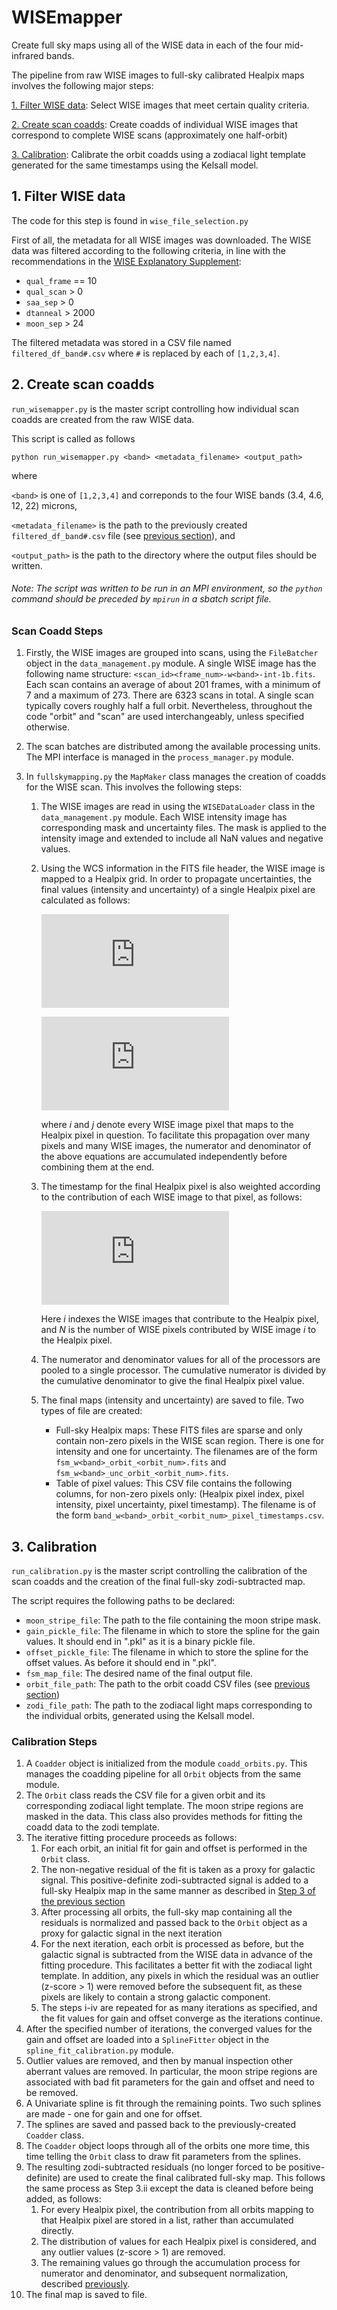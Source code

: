 # WISEmapper

Create full sky maps using all of the WISE data in each of the four mid-infrared bands.

The pipeline from raw WISE images to full-sky calibrated Healpix maps involves the following major steps:

[1. Filter WISE data](#1-filter-wise-data):
Select WISE images that meet certain quality criteria.

[2. Create scan coadds](#2-create-scan-coadds):
Create coadds of individual WISE images that correspond to complete WISE scans (approximately one half-orbit)

[3. Calibration](#3-calibration):
Calibrate the orbit coadds using a zodiacal light template generated for the same timestamps using the Kelsall model.


## 1. Filter WISE data

The code for this step is found in `wise_file_selection.py`

First of all, the metadata for all WISE images was downloaded. The WISE data was filtered according to the following criteria, in line with the recommendations in the [WISE Explanatory Supplement](http://wise2.ipac.caltech.edu/docs/release/allsky/expsup/sec1_4d.html#singlexp_img):

- `qual_frame` == 10
- `qual_scan` > 0
- `saa_sep` > 0
- `dtanneal` > 2000
- `moon_sep` > 24

The filtered metadata was stored in a CSV file named `filtered_df_band#.csv` where `#` is replaced by each of `[1,2,3,4]`.

## 2. Create scan coadds

`run_wisemapper.py` is the master script controlling how individual scan coadds are created from the raw WISE data.

This script is called as follows

`python run_wisemapper.py <band> <metadata_filename> <output_path>`

where 

`<band>` is one of `[1,2,3,4]` and correponds to the four WISE bands (3.4, 4.6, 12, 22) microns,

`<metadata_filename>` is the path to the previously created `filtered_df_band#.csv` file (see [previous section](#1-filter-wise-data)), and 

`<output_path>` is the path to the directory where the output files should be written.

###### Note: The script was written to be run in an MPI environment, so the `python` command should be preceded by `mpirun` in a sbatch script file.

### Scan Coadd Steps

1. Firstly, the WISE images are grouped into scans, using the `FileBatcher` object in the `data_management.py` module. A single WISE image has the following name structure:
`<scan_id><frame_num>-w<band>-int-1b.fits`. Each scan contains an average of about 201 frames, with a minimum of 7 and a maximum of 273. There are 6323 scans in total. A single scan typically covers roughly half a full orbit. Nevertheless, throughout the code "orbit" and "scan" are used interchangeably, unless specified otherwise.

2. The scan batches are distributed among the available processing units. The MPI interface is managed in the `process_manager.py` module.

3. In `fullskymapping.py` the `MapMaker` class manages the creation of coadds for the WISE scan. This involves the following steps:
    1. The WISE images are read in using the `WISEDataLoader` class in the `data_management.py` module. Each WISE intensity image has corresponding mask and uncertainty files. The mask is applied to the intensity image and extended to include all NaN values and negative values.
    2. Using the WCS information in the FITS file header, the WISE image is mapped to a Healpix grid. In order to propagate uncertainties, the final values (intensity and uncertainty) of a single Healpix pixel are calculated as follows:
        
        ![equation](https://latex.codecogs.com/svg.latex?%5Cbegin%7Bequation%7D%20%5Cbar%7Bx%7D%20%3D%20%5Cfrac%7B%5Csum_i%5Cleft%28%5Cfrac%7Bx_i%7D%7B%5Csigma_i%5E2%7D%5Cright%29%7D%7B%5Csum_j%5Cleft%28%5Cfrac%7B1%7D%7B%5Csigma_j%5E2%7D%5Cright%29%7D%20%5Cend%7Bequation%7D)

        ![euqation](https://latex.codecogs.com/svg.latex?%5Cbegin%7Bequation%7D%20%5Cbar%7B%5Csigma%7D%20%3D%20%5Cfrac%7B1%7D%7B%5Csum_j%5Cleft%28%5Cfrac%7B1%7D%7B%5Csigma_j%5E2%7D%5Cright%29%7D%20%5Cend%7Bequation%7D)

        where *i* and *j* denote every WISE image pixel that maps to the Healpix pixel in question. To facilitate this propagation over many pixels and many WISE images, the numerator and denominator of the above equations are accumulated independently before combining them at the end.
    
    3. The timestamp for the final Healpix pixel is also weighted according to the contribution of each WISE image to that pixel, as follows:
    
        ![equation](https://latex.codecogs.com/svg.latex?%5Cbegin%7Bequation%7D%20%5Cbar%7B%5Ctau%7D%20%3D%20%5Cfrac%7B%5Csum_i%5Cleft%28%5Cfrac%7BN_i%20t_i%7D%7B%5Cbar%7B%5Csigma%7D_i%5E2%7D%5Cright%29%7D%7B%5Csum_j%5Cleft%28%5Cfrac%7BN_j%7D%7B%5Cbar%7B%5Csigma%7D_j%5E2%7D%5Cright%29%7D%20%5Cend%7Bequation%7D)
    
        Here *i* indexes the WISE images that contribute to the Healpix pixel, and *N* is the number of WISE pixels contributed by WISE image *i* to the Healpix pixel.
        
    4. The numerator and denominator values for all of the processors are pooled to a single processor. The cumulative numerator is divided by the cumulative denominator to give the final Healpix pixel value.

    5. The final maps (intensity and uncertainty) are saved to file. Two types of file are created:
        - Full-sky Healpix maps: These FITS files are sparse and only contain non-zero pixels in the WISE scan region. There is one for intensity and one for uncertainty. The filenames are of the form `fsm_w<band>_orbit_<orbit_num>.fits` and `fsm_w<band>_unc_orbit_<orbit_num>.fits`.
        - Table of pixel values: This CSV file contains the following columns, for non-zero pixels only: 
    (Healpix pixel index, pixel intensity, pixel uncertainty, pixel timestamp). The filename is of the form `band_w<band>_orbit_<orbit_num>_pixel_timestamps.csv`.


## 3. Calibration

`run_calibration.py` is the master script controlling the calibration of the scan coadds and the creation of the final full-sky zodi-subtracted map.

The script requires the following paths to be declared:

- `moon_stripe_file`: The path to the file containing the moon stripe mask.
- `gain_pickle_file`: The filename in which to store the spline for the gain values. It should end in ".pkl" as it is a binary pickle file.
- `offset_pickle_file`: The filename in which to store the spline for the offset values. As before it should end in ".pkl".
- `fsm_map_file`: The desired name of the final output file.
- `orbit_file_path`: The path to the orbit coadd CSV files (see [previous section](#2-create-scan-coadds))
- `zodi_file_path`: The path to the zodiacal light maps corresponding to the individual orbits, generated using the Kelsall model.

### Calibration Steps

1. A `Coadder` object is initialized from the module `coadd_orbits.py`. This manages the coadding pipeline for all `Orbit` objects from the same module.
2. The `Orbit` class reads the CSV file for a given orbit and its corresponding zodiacal light template. The moon stripe regions are masked in the data. This class also provides methods for fitting the coadd data to the zodi template.
3. The iterative fitting procedure proceeds as follows:
    1. For each orbit, an initial fit for gain and offset is performed in the `Orbit` class.
    2. The non-negative residual of the fit is taken as a proxy for galactic signal. This positive-definite zodi-subtracted signal is added to a full-sky Healpix map in the same manner as described in [Step 3 of the previous section](#scan-coadd-steps)
    3. After processing all orbits, the full-sky map containing all the residuals is normalized and passed back to the `Orbit` object as a proxy for galactic signal in the next iteration
    4. For the next iteration, each orbit is processed as before, but the galactic signal is subtracted from the WISE data in advance of the fitting procedure. This facilitates a better fit with the zodiacal light template. In addition, any pixels in which the residual was an outlier (z-score > 1) were removed before the subsequent fit, as these pixels are likely to contain a strong galactic component.
    5. The steps i-iv are repeated for as many iterations as specified, and the fit values for gain and offset converge as the iterations continue.
4. After the specified number of iterations, the converged values for the gain and offset are loaded into a `SplineFitter` object in the `spline_fit_calibration.py` module.
5. Outlier values are removed, and then by manual inspection other aberrant values are removed. In particular, the moon stripe regions are associated with bad fit parameters for the gain and offset and need to be removed.
6. A Univariate spline is fit through the remaining points. Two such splines are made - one for gain and one for offset.
7. The splines are saved and passed back to the previously-created `Coadder` class.
8. The `Coadder` object loops through all of the orbits one more time, this time telling the `Orbit` class to draw fit parameters from the splines.
9. The resulting zodi-subtracted residuals (no longer forced to be positive-definite) are used to create the final calibrated full-sky map. This follows the same process as Step 3.ii except the data is cleaned before being added, as follows:
    1. For every Healpix pixel, the contribution from all orbits mapping to that Healpix pixel are stored in a list, rather than accumulated directly.
    2. The distribution of values for each Healpix pixel is considered, and any outlier values (z-score > 1) are removed.
    3. The remaining values go through the accumulation process for numerator and denominator, and subsequent normalization, described [previously](#scan-coadd-steps).
10. The final map is saved to file.
    

    